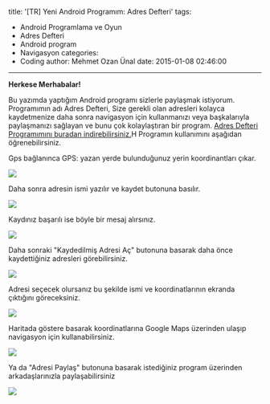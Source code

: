 title: '[TR] Yeni Android Programım: Adres Defteri'
tags:
  - Android Programlama ve Oyun
  - Adres Defteri
  - Android program
  - Navigasyon
categories:
  -  Coding
author: Mehmet Ozan Ünal
date: 2015-01-08 02:46:00
---

**Herkese Merhabalar!**

Bu yazımda yaptığım Android programı sizlerle paylaşmak istiyorum. Programımın adı Adres Defteri, Size gerekli olan adresleri kolayca kaydetmenize daha sonra navigasyon için kullanmanızı veya başkalarıyla paylaşmanızı sağlayan ve bunu çok kolaylaştıran bir program. [Adres Defteri Programımını buradan indirebilirsiniz.](https://drive.google.com/file/d/0B5j__Lyt9ozbdElDaVBKWmlKY1k/view?usp=sharing)H
Programın kullanımını aşağıdan öğrenebilirsiniz.

Gps bağlanınca GPS: yazan yerde bulunduğunuz yerin koordinantları çıkar.

![](https://2.bp.blogspot.com/-QXEe-6LkU14/VK29Nfmx__I/AAAAAAAAGak/xogtu16x_og/s720/Screenshot_2015-01-07-14-06-02.png)

Daha sonra adresin ismi yazılır ve kaydet butonuna basılır.

![](https://1.bp.blogspot.com/-P4DNz4UUnUU/VK29NYQk5pI/AAAAAAAAGag/TgviIDhFYZ0/s720/Screenshot_2015-01-07-14-06-30.png)

Kaydınız başarılı ise böyle bir mesaj alırsınız.

![](https://1.bp.blogspot.com/-DdVlz54jbWc/VK29OXvRjDI/AAAAAAAAGaw/sc623tQd6NI/s720/Screenshot_2015-01-07-14-06-36.png)

Daha sonraki "Kaydedilmiş Adresi Aç" butonuna basarak daha önce kaydettiğiniz adresleri görebilirsiniz. 

![](https://2.bp.blogspot.com/-bDrbcX4A2yA/VK29Oj7_eoI/AAAAAAAAGa0/yN8oHX0nAMU/s720/Screenshot_2015-01-07-14-06-41.png)

Adresi seçecek olursanız bu şekilde ismi ve koordinatlarının ekranda çıktığını göreceksiniz.

![](https://2.bp.blogspot.com/-_xa-VtJLmOc/VK29PJ2E0QI/AAAAAAAAGa4/TkeLoyAoiUY/s720/Screenshot_2015-01-07-14-06-47.png)

Haritada göstere basarak koordinatlarına Google Maps üzerinden ulaşıp navigasyon için kullanabilirsiniz.  

![](https://3.bp.blogspot.com/-I02gATw5-8A/VK29Py9bqJI/AAAAAAAAGbE/oyyateiG6dA/s720/Screenshot_2015-01-07-14-06-56.png)

Ya da "Adresi Paylaş" butonuna basarak istediğiniz program üzerinden arkadaşlarınızla paylaşabilirsiniz

![](https://1.bp.blogspot.com/-xXg8Cp2QTiU/VK29QIIBinI/AAAAAAAAGbI/RT0CzKrlav4/s720/Screenshot_2015-01-07-14-07-12.png)